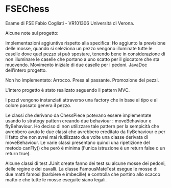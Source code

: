 # FSEChess
Esame di FSE
Fabio Cogliati - VR101306
Università di Verona.

Alcune note sul progetto:

  Implementazioni aggiuntive rispetto alla specifica:
    Ho aggiunto la previsione delle mosse, quando si seleziona un pezzo vengono illuminate tutte le caselle
     dove quel pezzo si può spostare, tenendo bene in considerazione di non illuminare le caselle che portano
     a uno scatto per il giocatore che sta muovendo.
    Movimento iniziale di due caselle per i pedoni.
    JavaDoc dell'intero progetto.
    
  Non ho implementato:
    Arrocco.
    Presa al passante.
    Promozione dei pezzi.
    
L'intero progetto è stato realizato seguendo il pattern MVC.

I pezzi vengono instanziati attraverso una factory che in base al tipo e al colore passato genera il pezzo.

Le classi che derivano da ChessPiece potevano essere implementate usando lo strategy pattern creando due behaviour :
moveBehaviour e flyBehaviour. Ho deciso di non utilizzare tale pattern per la sempicità che avrebbero avuto le due classi che
avrebbero ereditato da flyBehaviour e per il fatto che non avrei mai riutilizzato due volte una classe derivata di moveBehaviour.
Le varie classi presentano quindi una ripetizione del metodo canFly() che però è minima (l'unica istruzione è un return false
o un return true).

Alcune classi di test JUnit create fanno dei test su alcune mosse dei pedoni, delle regine e dei cavalli.
La classe FamousMateTest esegue le mosse di due matti famosi (barbiere e imbecille) e controlla che portino allo scacco matto e che tutte le mosse eseguite siano legali.

